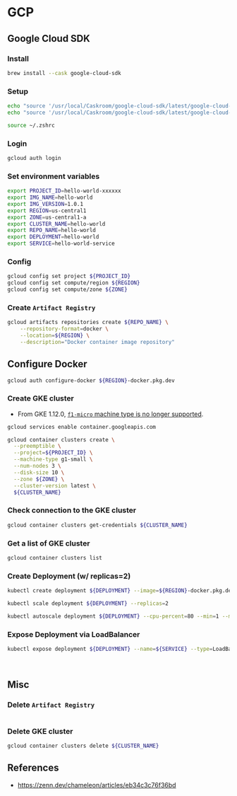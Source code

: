 # GCP
## Google Cloud SDK
### Install
```zsh
brew install --cask google-cloud-sdk
```
### Setup
```zsh
echo "source '/usr/local/Caskroom/google-cloud-sdk/latest/google-cloud-sdk/path.zsh.inc'" >> ~/.zshrc
echo "source '/usr/local/Caskroom/google-cloud-sdk/latest/google-cloud-sdk/completion.zsh.inc'" >> ~/.zshrc

source ~/.zshrc
```
### Login
```zsh
gcloud auth login
```
### Set environment variables
```zsh
export PROJECT_ID=hello-world-xxxxxx
export IMG_NAME=hello-world
export IMG_VERSION=1.0.1
export REGION=us-central1
export ZONE=us-central1-a
export CLUSTER_NAME=hello-world
export REPO_NAME=hello-world
export DEPLOYMENT=hello-world
export SERVICE=hello-world-service
```
### Config
```zsh
gcloud config set project ${PROJECT_ID}
gcloud config set compute/region ${REGION}
gcloud config set compute/zone ${ZONE}
```
### Create `Artifact Registry`
```zsh
gcloud artifacts repositories create ${REPO_NAME} \
    --repository-format=docker \
    --location=${REGION} \
    --description="Docker container image repository"
```
## Configure Docker
```zsh
gcloud auth configure-docker ${REGION}-docker.pkg.dev
```
### Create GKE cluster
- From GKE 1.12.0, [`f1-micro` machine type is no longer supported](https://stackoverflow.com/questions/61357217/gcloud-kubernetes-in-f1-micro-results-in-node-pools-of-f1-micro-machines-are-no).

```zsh
gcloud services enable container.googleapis.com

gcloud container clusters create \
  --preemptible \
  --project=${PROJECT_ID} \
  --machine-type g1-small \
  --num-nodes 3 \
  --disk-size 10 \
  --zone ${ZONE} \
  --cluster-version latest \
  ${CLUSTER_NAME}
```
### Check connection to the GKE cluster
```zsh
gcloud container clusters get-credentials ${CLUSTER_NAME}
```
### Get a list of GKE cluster
```zsh
gcloud container clusters list
```
### Create Deployment (w/ replicas=2)
```zsh
kubectl create deployment ${DEPLOYMENT} --image=${REGION}-docker.pkg.dev/${PROJECT_ID}/${REPO_NAME}/${IMG_NAME}:${IMG_VERSION}

kubectl scale deployment ${DEPLOYMENT} --replicas=2

kubectl autoscale deployment ${DEPLOYMENT} --cpu-percent=80 --min=1 --max=2
```

### Expose Deployment via LoadBalancer
```zsh
kubectl expose deployment ${DEPLOYMENT} --name=${SERVICE} --type=LoadBalancer --port 80 --target-port 8080
```

&nbsp;

## Misc
### Delete `Artifact Registry`
```zsh
```
### Delete GKE cluster
```zsh
gcloud container clusters delete ${CLUSTER_NAME}
```
## References
- https://zenn.dev/chameleon/articles/eb34c3c76f36bd
